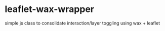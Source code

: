 leaflet-wax-wrapper
===================

simple js class to consolidate interaction/layer toggling using wax + leaflet